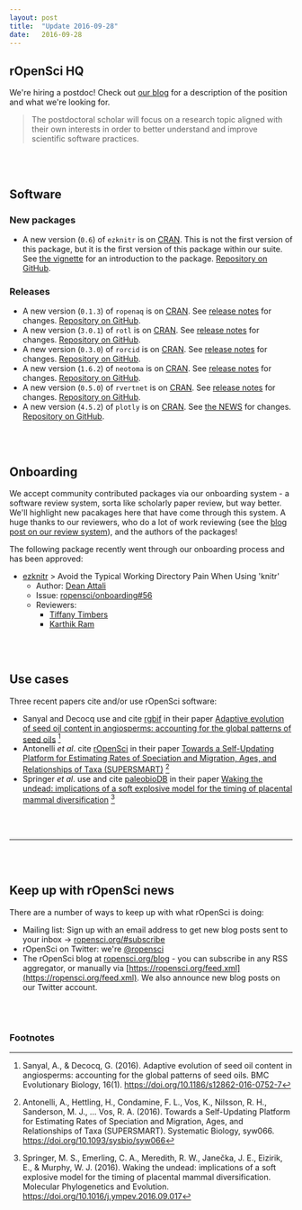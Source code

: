 ```yaml
---
layout: post
title:  "Update 2016-09-28"
date:   2016-09-28
---
```


## rOpenSci HQ

We're hiring a postdoc!  Check out [our blog][postadd] for a description of the position and what we're looking for.

> The postdoctoral scholar will focus on a research topic aligned with their own interests in order to better understand and improve scientific software practices. 

<br><br>

## Software

### New packages

* A new version (`0.6`) of `ezknitr` is on [CRAN](https://cran.rstudio.com/web/packages/ezknitr). This is not the first version of this package, but it is the first version of this package within our suite. See [the vignette](https://cran.rstudio.com/web/packages/ezknitr/vignettes/ezknitr.html) for an introduction to the package. [Repository on GitHub][ezknitr].

### Releases

* A new version (`0.1.3`) of `ropenaq` is on [CRAN](https://cran.rstudio.com/web/packages/ropenaq). See [release notes](https://github.com/ropenscilabs/ropenaq/releases/tag/v0.1.3) for changes. [Repository on GitHub][ropenaq].
* A new version (`3.0.1`) of `rotl` is on [CRAN](https://cran.rstudio.com/web/packages/rotl). See [release notes](https://github.com/ropensci/rotl/releases/tag/v3.0.1) for changes. [Repository on GitHub][rotl].
* A new version (`0.3.0`) of `rorcid` is on [CRAN](https://cran.rstudio.com/web/packages/rorcid). See [release notes](https://github.com/ropensci/rorcid/releases/tag/v0.3.0) for changes. [Repository on GitHub][rorcid].
* A new version (`1.6.2`) of `neotoma` is on [CRAN](https://cran.rstudio.com/web/packages/neotoma). See [release notes](https://github.com/ropensci/neotoma/releases/tag/v1.6.2) for changes. [Repository on GitHub][neotoma].
* A new version (`0.5.0`) of `rvertnet` is on [CRAN](https://cran.rstudio.com/web/packages/rvertnet). See [release notes](https://github.com/ropensci/rvertnet/releases/tag/v0.5.0) for changes. [Repository on GitHub][rvertnet].
* A new version (`4.5.2`) of `plotly` is on [CRAN](https://cran.rstudio.com/web/packages/plotly). See [the NEWS](https://github.com/ropensci/plotly/blob/master/NEWS.md#452----23-september-2016) for changes. [Repository on GitHub][plotly].

<br><br>

## Onboarding

We accept community contributed packages via our onboarding system - a software review
system, sorta like scholarly paper review, but way better. We'll highlight new pacakages
here that have come through this system. A huge thanks to our reviewers, who
do a lot of work reviewing (see the [blog post on our review system](https://ropensci.org/blog/2016/03/28/software-review)), and the authors of the packages!

The following package recently went through our onboarding process and has been approved:

* [ezknitr][] > Avoid the Typical Working Directory Pain When Using 'knitr'
    * Author: [Dean Attali](https://github.com/daattali)
    * Issue: [ropensci/onboarding#56](https://github.com/ropensci/onboarding/issues/56)
    * Reviewers:
        * [Tiffany Timbers](https://github.com/ttimbers)
        * [Karthik Ram](https://github.com/karthik)

<br><br>

## Use cases

Three recent papers cite and/or use rOpenSci software:

* Sanyal and Decocq use and cite [rgbif][] in their paper [Adaptive evolution of seed oil content in angiosperms: accounting for the global patterns of seed oils](https://doi.org/10.1186/s12862-016-0752-7) [^1]
* Antonelli _et al_. cite [rOpenSci](https://ropensci.org) in their paper [Towards a Self-Updating Platform for Estimating Rates of Speciation and Migration, Ages, and Relationships of Taxa (SUPERSMART)](https://doi.org/10.1093/sysbio/syw066) [^2]
* Springer _et al_. use and cite [paleobioDB][] in their paper [Waking the undead: implications of a soft explosive model for the timing of placental mammal diversification](https://doi.org/10.1016/j.ympev.2016.09.017) [^3]

<br><br>

-----------------------------

<br><br>

## Keep up with rOpenSci news

There are a number of ways to keep up with what rOpenSci is doing:

* Mailing list: Sign up with an email address to get new blog posts sent to your inbox -> [ropensci.org/#subscribe](https://ropensci.org/#subscribe)
* rOpenSci on Twitter: we're [@ropensci](https://twitter.com/ropensci)
* The rOpenSci blog at [ropensci.org/blog](https://ropensci.org/blog) - you can subscribe in any RSS aggregator, or manually via [https://ropensci.org/feed.xml](https://ropensci.org/feed.xml). We also announce new blog posts on our Twitter account.

[ezknitr]: https://github.com/ropenscilabs/ezknitr
[ropenaq]: https://github.com/ropenscilabs/ropenaq
[rgbif]: https://github.com/ropensci/rgbif
[rotl]: https://github.com/ropensci/rotl
[rorcid]: https://github.com/ropensci/rorcid
[neotoma]: https://github.com/ropensci/neotoma
[rvertnet]: https://github.com/ropensci/rvertnet
[plotly]: https://github.com/ropensci/plotly
[paleobioDB]: https://github.com/ropensci/paleobioDB
[postadd]: https://ropensci.org/blog/2016/09/07/postdoc-position

<br><br>

### Footnotes

[^1]: Sanyal, A., & Decocq, G. (2016). Adaptive evolution of seed oil content in angiosperms: accounting for the global patterns of seed oils. BMC Evolutionary Biology, 16(1). <https://doi.org/10.1186/s12862-016-0752-7>
[^2]: Antonelli, A., Hettling, H., Condamine, F. L., Vos, K., Nilsson, R. H., Sanderson, M. J., … Vos, R. A. (2016). Towards a Self-Updating Platform for Estimating Rates of Speciation and Migration, Ages, and Relationships of Taxa (SUPERSMART). Systematic Biology, syw066. <https://doi.org/10.1093/sysbio/syw066>
[^3]: Springer, M. S., Emerling, C. A., Meredith, R. W., Janečka, J. E., Eizirik, E., & Murphy, W. J. (2016). Waking the undead: implications of a soft explosive model for the timing of placental mammal diversification. Molecular Phylogenetics and Evolution. <https://doi.org/10.1016/j.ympev.2016.09.017>
